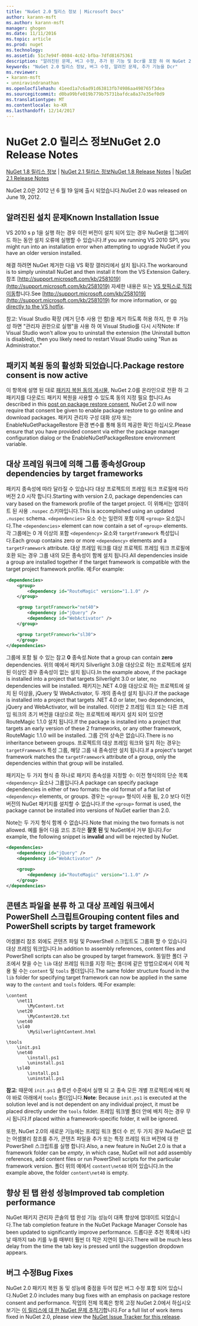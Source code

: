 ```yaml
---
title: "NuGet 2.0 릴리스 정보 | Microsoft Docs"
author: karann-msft
ms.author: karann-msft
manager: ghogen
ms.date: 11/11/2016
ms.topic: article
ms.prod: nuget
ms.technology: 
ms.assetid: 51c7e94f-0084-4c62-bfba-7dfd81675361
description: "알려진된 문제, 버그 수정, 추가 된 기능 및 Dcr를 포함 하 여 NuGet 2.0에 대 한 릴리스 정보입니다."
keywords: "NuGet 2.0 릴리스 정보, 버그 수정, 알려진 문제, 추가 기능을 Dcr"
ms.reviewer:
- karann-msft
- unniravindranathan
ms.openlocfilehash: 41eed1a7c6ad91d63813fb74986aa498765f3dea
ms.sourcegitcommit: d0ba99bfe019b779b75731bafdca8a37e35ef0d9
ms.translationtype: MT
ms.contentlocale: ko-KR
ms.lasthandoff: 12/14/2017
---
```

# <a name="nuget-20-release-notes"></a><span data-ttu-id="34de3-104">NuGet 2.0 릴리스 정보</span><span class="sxs-lookup"><span data-stu-id="34de3-104">NuGet 2.0 Release Notes</span></span>

<span data-ttu-id="34de3-105">[NuGet 1.8 릴리스 정보](../release-notes/nuget-1.8.md) | [NuGet 2.1 릴리스 정보](../release-notes/nuget-2.1.md)</span><span class="sxs-lookup"><span data-stu-id="34de3-105">[NuGet 1.8 Release Notes](../release-notes/nuget-1.8.md) | [NuGet 2.1 Release Notes](../release-notes/nuget-2.1.md)</span></span>

<span data-ttu-id="34de3-106">NuGet 2.0은 2012 년 6 월 19 일에 출시 되었습니다.</span><span class="sxs-lookup"><span data-stu-id="34de3-106">NuGet 2.0 was released on June 19, 2012.</span></span>

## <a name="known-installation-issue"></a><span data-ttu-id="34de3-107">알려진된 설치 문제</span><span class="sxs-lookup"><span data-stu-id="34de3-107">Known Installation Issue</span></span>
<span data-ttu-id="34de3-108">VS 2010 s p 1을 실행 하는 경우 이전 버전이 설치 되어 있는 경우 NuGet을 업그레이드 하는 동안 설치 오류에 실행할 수 있습니다.</span><span class="sxs-lookup"><span data-stu-id="34de3-108">If you are running VS 2010 SP1, you might run into an installation error when attempting to upgrade NuGet if you have an older version installed.</span></span>

<span data-ttu-id="34de3-109">해결 하려면 NuGet 제거한 다음 VS 확장 갤러리에서 설치 됩니다.</span><span class="sxs-lookup"><span data-stu-id="34de3-109">The workaround is to simply uninstall NuGet and then install it from the VS Extension Gallery.</span></span>  <span data-ttu-id="34de3-110">참조 [http://support.microsoft.com/kb/2581019](http://support.microsoft.com/kb/2581019) 자세한 내용은 또는 [VS 핫픽스로 직접 이동](http://bit.ly/vsixcertfix)합니다.</span><span class="sxs-lookup"><span data-stu-id="34de3-110">See [http://support.microsoft.com/kb/2581019](http://support.microsoft.com/kb/2581019) for more information, or [go directly to the VS hotfix](http://bit.ly/vsixcertfix).</span></span>

<span data-ttu-id="34de3-111">참고: Visual Studio 확장 (제거 단추 사용 안 함)을 제거 하도록 허용 하지, 한 후 가능성 하면 "관리자 권한으로 실행"을 사용 하 여 Visual Studio를 다시 시작</span><span class="sxs-lookup"><span data-stu-id="34de3-111">Note: If Visual Studio won't allow you to uninstall the extension (the Uninstall button is disabled), then you likely need to restart Visual Studio using "Run as Administrator."</span></span>

## <a name="package-restore-consent-is-now-active"></a><span data-ttu-id="34de3-112">패키지 복원 동의 활성화 되었습니다.</span><span class="sxs-lookup"><span data-stu-id="34de3-112">Package restore consent is now active</span></span>

<span data-ttu-id="34de3-113">이 항목에 설명 된 대로 [패키지 복원 동의 게시물](http://blog.nuget.org/20120518/package-restore-and-consent.html), NuGet 2.0를 온라인으로 전환 하 고 패키지를 다운로드 패키지 복원을 사용할 수 있도록 동의 지정 필요 합니다.</span><span class="sxs-lookup"><span data-stu-id="34de3-113">As described in this [post on package restore consent](http://blog.nuget.org/20120518/package-restore-and-consent.html), NuGet 2.0 will now require that consent be given to enable package restore to go online and download packages.</span></span> <span data-ttu-id="34de3-114">패키지 관리자 구성 대화 상자 또는 EnableNuGetPackageRestore 환경 변수를 통해 동의 제공한 확인 하십시오.</span><span class="sxs-lookup"><span data-stu-id="34de3-114">Please ensure that you have provided consent via either the package manager configuration dialog or the EnableNuGetPackageRestore environment variable.</span></span>

## <a name="group-dependencies-by-target-frameworks"></a><span data-ttu-id="34de3-115">대상 프레임 워크에 의해 그룹 종속성</span><span class="sxs-lookup"><span data-stu-id="34de3-115">Group dependencies by target frameworks</span></span>

<span data-ttu-id="34de3-116">패키지 종속성에 따라 달라질 수 있습니다 대상 프로젝트의 프레임 워크 프로필에 따라 버전 2.0 시작 합니다.</span><span class="sxs-lookup"><span data-stu-id="34de3-116">Starting with version 2.0, package dependencies can vary based on the framework profile of the target project.</span></span> <span data-ttu-id="34de3-117">이 위해서는 업데이트 된 사용 `.nuspec` 스키마입니다.</span><span class="sxs-lookup"><span data-stu-id="34de3-117">This is accomplished using an updated `.nuspec` schema.</span></span> <span data-ttu-id="34de3-118">`<dependencies>` 요소 수는 일련의 포함 이제 `<group>` 요소입니다.</span><span class="sxs-lookup"><span data-stu-id="34de3-118">The `<dependencies>` element can now contain a set of `<group>` elements.</span></span> <span data-ttu-id="34de3-119">각 그룹에는 0 개 이상의 포함 `<dependency>` 요소와 `targetFramework` 특성입니다.</span><span class="sxs-lookup"><span data-stu-id="34de3-119">Each group contains zero or more `<dependency>` elements and a `targetFramework` attribute.</span></span> <span data-ttu-id="34de3-120">대상 프레임 워크를 대상 프로젝트 프레임 워크 프로필에 호환 되는 경우 그룹 내의 모든 종속성이 함께 설치 됩니다.</span><span class="sxs-lookup"><span data-stu-id="34de3-120">All dependencies inside a group are installed together if the target framework is compatible with the target project framework profile.</span></span> <span data-ttu-id="34de3-121">예:</span><span class="sxs-lookup"><span data-stu-id="34de3-121">For example:</span></span>

```xml
<dependencies>
    <group>
        <dependency id="RouteMagic" version="1.1.0" />
    </group>

    <group targetFramework="net40">
        <dependency id="jQuery" />
        <dependency id="WebActivator" />
    </group>

    <group targetFramework="sl30">
    </group>
</dependencies>
```

<span data-ttu-id="34de3-122">그룹에 포함 될 수 있는 참고 **0** 종속성.</span><span class="sxs-lookup"><span data-stu-id="34de3-122">Note that a group can contain **zero** dependencies.</span></span> <span data-ttu-id="34de3-123">위의 예에서 패키지 Silverlight 3.0을 대상으로 하는 프로젝트에 설치 된 이상인 경우 종속성이 없는 설치 됩니다.</span><span class="sxs-lookup"><span data-stu-id="34de3-123">In the example above, if the package is installed into a project that targets Silverlight 3.0 or later, no dependencies will be installed.</span></span> <span data-ttu-id="34de3-124">패키지는.NET 4.0을 대상으로 하는 프로젝트에 설치 된 이상을, jQuery 및 WebActivator, 두 개의 종속성 설치 됩니다.</span><span class="sxs-lookup"><span data-stu-id="34de3-124">If the package is installed into a project that targets .NET 4.0 or later, two dependencies, jQuery and WebActivator, will be installed.</span></span>  <span data-ttu-id="34de3-125">이러한 2 프레임 워크 또는 다른 프레임 워크의 초기 버전을 대상으로 하는 프로젝트에 패키지 설치 되어 있으면 RouteMagic 1.1.0 설치 됩니다.</span><span class="sxs-lookup"><span data-stu-id="34de3-125">If the package is installed into a project that targets an early version of these 2 frameworks, or any other framework, RouteMagic 1.1.0 will be installed.</span></span> <span data-ttu-id="34de3-126">그룹 간의 상속은 없습니다.</span><span class="sxs-lookup"><span data-stu-id="34de3-126">There is no inheritance between groups.</span></span> <span data-ttu-id="34de3-127">프로젝트의 대상 프레임 워크와 일치 하는 경우는 `targetFramework` 특성 그룹, 해당 그룹 내 종속성만 설치 됩니다.</span><span class="sxs-lookup"><span data-stu-id="34de3-127">If a project's target framework matches the `targetFramework` attribute of a group, only the dependencies within that group will be installed.</span></span>

<span data-ttu-id="34de3-128">패키지는 두 가지 형식 중 하나로 패키지 종속성을 지정할 수: 이전 형식의의 단순 목록 `<dependency>` 요소나 그룹입니다.</span><span class="sxs-lookup"><span data-stu-id="34de3-128">A package can specify package dependencies in either of two formats: the old format of a flat list of `<dependency>` elements, or groups.</span></span> <span data-ttu-id="34de3-129">경우는 `<group>` 형식이 사용 됨, 2.0 보다 이전 버전의 NuGet 패키지를 설치할 수 없습니다.</span><span class="sxs-lookup"><span data-stu-id="34de3-129">If the `<group>` format is used, the package cannot be installed into versions of NuGet earlier than 2.0.</span></span>

<span data-ttu-id="34de3-130">Note는 두 가지 형식 함께 수 없습니다.</span><span class="sxs-lookup"><span data-stu-id="34de3-130">Note that mixing the two formats is not allowed.</span></span> <span data-ttu-id="34de3-131">예를 들어 다음 코드 조각은 **잘못 된** 및 NuGet에서 거부 됩니다.</span><span class="sxs-lookup"><span data-stu-id="34de3-131">For example, the following snippet is **invalid** and will be rejected by NuGet.</span></span>

```xml
<dependencies>
    <dependency id="jQuery" />
    <dependency id="WebActivator" />

    <group>
        <dependency id="RouteMagic" version="1.1.0" />
    </group>
</dependencies>
```

## <a name="grouping-content-files-and-powershell-scripts-by-target-framework"></a><span data-ttu-id="34de3-132">콘텐츠 파일을 분류 하 고 대상 프레임 워크에서 PowerShell 스크립트</span><span class="sxs-lookup"><span data-stu-id="34de3-132">Grouping content files and PowerShell scripts by target framework</span></span>

<span data-ttu-id="34de3-133">어셈블리 참조 외에도 콘텐츠 파일 및 PowerShell 스크립트도 그룹화 할 수 있습니다 대상 프레임 워크입니다.</span><span class="sxs-lookup"><span data-stu-id="34de3-133">In addition to assembly references, content files and PowerShell scripts can also be grouped by target framework.</span></span> <span data-ttu-id="34de3-134">동일한 폴더 구조에서 찾을 수는 `lib` 대상 프레임 워크를 지정 하는 폴더에 같은 방법으로에서 이제 적용 될 수는 `content` 및 `tools` 폴더입니다.</span><span class="sxs-lookup"><span data-stu-id="34de3-134">The same folder structure found in the `lib` folder for specifying target framework can  now be applied in the same way to the `content` and `tools` folders.</span></span> <span data-ttu-id="34de3-135">예:</span><span class="sxs-lookup"><span data-stu-id="34de3-135">For example:</span></span>

    \content
        \net11
            \MyContent.txt
        \net20
            \MyContent20.txt
        \net40
        \sl40
            \MySilverlightContent.html

    \tools
        \init.ps1
        \net40
            \install.ps1
            \uninstall.ps1
        \sl40
            \install.ps1
            \uninstall.ps1

<span data-ttu-id="34de3-136">**참고**: 때문에 `init.ps1` 솔루션 수준에서 실행 되 고 종속 모든 개별 프로젝트에 배치 해야 바로 아래에서 `tools` 폴더입니다.</span><span class="sxs-lookup"><span data-stu-id="34de3-136">**Note**: Because `init.ps1` is executed at the solution level and is not dependent on any individual project, it must be placed directly under the `tools` folder.</span></span> <span data-ttu-id="34de3-137">프레임 워크별 폴더 안에 배치 하는 경우 무시 됩니다.</span><span class="sxs-lookup"><span data-stu-id="34de3-137">If placed within a framework-specific folder, it will be ignored.</span></span>

<span data-ttu-id="34de3-138">또한, NuGet 2.0의 새로운 기능에는 프레임 워크 폴더 수 *빈*, 두 가지 경우 NuGet은 없는 어셈블리 참조를 추가, 콘텐츠 파일을 추가 또는 특정 프레임 워크 버전에 대 한 PowerShell 스크립트를 실행 합니다.</span><span class="sxs-lookup"><span data-stu-id="34de3-138">Also, a new feature in NuGet 2.0 is that a framework folder can be *empty*, in which case, NuGet will not add assembly references, add content files or run  PowerShell scripts for the particular framework version.</span></span> <span data-ttu-id="34de3-139">폴더 위의 예에서 `content\net40` 비어 있습니다.</span><span class="sxs-lookup"><span data-stu-id="34de3-139">In the example above, the folder `content\net40` is empty.</span></span>

## <a name="improved-tab-completion-performance"></a><span data-ttu-id="34de3-140">향상 된 탭 완성 성능</span><span class="sxs-lookup"><span data-stu-id="34de3-140">Improved tab completion performance</span></span>
<span data-ttu-id="34de3-141">NuGet 패키지 관리자 콘솔의 탭 완성 기능 성능이 대폭 향상에 업데이트 되었습니다.</span><span class="sxs-lookup"><span data-stu-id="34de3-141">The tab completion feature in the NuGet Package Manager Console has been updated to significantly improve performance.</span></span> <span data-ttu-id="34de3-142">드롭다운 추천 목록에 나타날 때까지 tab 키를 누를 때부터 훨씬 더 적은 지연이 됩니다.</span><span class="sxs-lookup"><span data-stu-id="34de3-142">There will be much less delay from the time the tab key is pressed until the suggestion dropdown appears.</span></span>

## <a name="bug-fixes"></a><span data-ttu-id="34de3-143">버그 수정</span><span class="sxs-lookup"><span data-stu-id="34de3-143">Bug Fixes</span></span>
<span data-ttu-id="34de3-144">NuGet 2.0 패키지 복원 동 및 성능에 중점을 두어 많은 버그 수정 포함 되어 있습니다.</span><span class="sxs-lookup"><span data-stu-id="34de3-144">NuGet 2.0 includes many bug fixes with an emphasis on package restore consent and performance.</span></span>
<span data-ttu-id="34de3-145">작업의 전체 목록은 항목 고정 NuGet 2.0에서 하십시오 보기는 [이 릴리스에 대 한 NuGet 문제 추적기](http://nuget.codeplex.com/workitem/list/advanced?keyword=&status=Closed&type=All&priority=All&release=NuGet%202.0&assignedTo=All&component=All&sortField=Votes&sortDirection=Descending&page=0)합니다.</span><span class="sxs-lookup"><span data-stu-id="34de3-145">For a full list of work items fixed in NuGet 2.0, please view the [NuGet Issue Tracker for this release](http://nuget.codeplex.com/workitem/list/advanced?keyword=&status=Closed&type=All&priority=All&release=NuGet%202.0&assignedTo=All&component=All&sortField=Votes&sortDirection=Descending&page=0).</span></span>

